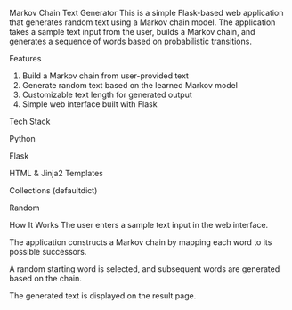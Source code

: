 Markov Chain Text Generator
This is a simple Flask-based web application that generates random text using a Markov chain model. The application takes a sample text input from the user, builds a Markov chain, and generates a sequence of words based on probabilistic transitions.

Features

1. Build a Markov chain from user-provided text
2. Generate random text based on the learned Markov model
3. Customizable text length for generated output
4. Simple web interface built with Flask

Tech Stack

Python

Flask

HTML & Jinja2 Templates

Collections (defaultdict)

Random

How It Works
The user enters a sample text input in the web interface.

The application constructs a Markov chain by mapping each word to its possible successors.

A random starting word is selected, and subsequent words are generated based on the chain.

The generated text is displayed on the result page.
